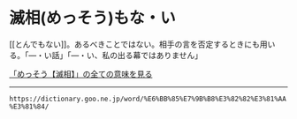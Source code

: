 # 滅相(めっそう)もな・い

[[とんでもない]]。あるべきことではない。相手の言を否定するときにも用いる。「―・い話」「―・い、私の出る幕ではありません」

[「めっそう【滅相】」の全ての意味を見る](https://dictionary.goo.ne.jp/word/%E6%BB%85%E7%9B%B8/#jn-217627)

---
`https://dictionary.goo.ne.jp/word/%E6%BB%85%E7%9B%B8%E3%82%82%E3%81%AA%E3%81%84/`